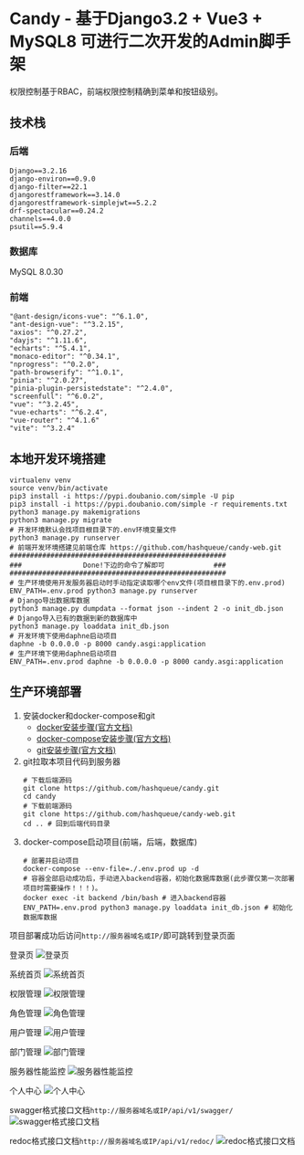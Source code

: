 # Candy - 基于Django3.2 + Vue3 + MySQL8 可进行二次开发的Admin脚手架

权限控制基于RBAC，前端权限控制精确到菜单和按钮级别。

## 技术栈

### 后端
```shell
Django==3.2.16
django-environ==0.9.0
django-filter==22.1
djangorestframework==3.14.0
djangorestframework-simplejwt==5.2.2
drf-spectacular==0.24.2
channels==4.0.0
psutil==5.9.4
```
### 数据库
MySQL 8.0.30
### 前端
```shell
"@ant-design/icons-vue": "^6.1.0",
"ant-design-vue": "^3.2.15",
"axios": "^0.27.2",
"dayjs": "^1.11.6",
"echarts": "^5.4.1",
"monaco-editor": "^0.34.1",
"nprogress": "^0.2.0",
"path-browserify": "^1.0.1",
"pinia": "^2.0.27",
"pinia-plugin-persistedstate": "^2.4.0",
"screenfull": "^6.0.2",
"vue": "^3.2.45",
"vue-echarts": "^6.2.4",
"vue-router": "^4.1.6"
"vite": "^3.2.4"
```

## 本地开发环境搭建
```shell
virtualenv venv
source venv/bin/activate
pip3 install -i https://pypi.doubanio.com/simple -U pip
pip3 install -i https://pypi.doubanio.com/simple -r requirements.txt
python3 manage.py makemigrations
python3 manage.py migrate
# 开发环境默认会找项目根目录下的.env环境变量文件
python3 manage.py runserver
# 前端开发环境搭建见前端仓库 https://github.com/hashqueue/candy-web.git
#####################################################
###               Done!下边的命令了解即可            ###
#####################################################
# 生产环境使用开发服务器启动时手动指定读取哪个env文件(项目根目录下的.env.prod)
ENV_PATH=.env.prod python3 manage.py runserver
# Django导出数据库数据
python3 manage.py dumpdata --format json --indent 2 -o init_db.json
# Django导入已有的数据到新的数据库中
python3 manage.py loaddata init_db.json
# 开发环境下使用daphne启动项目
daphne -b 0.0.0.0 -p 8000 candy.asgi:application
# 生产环境下使用daphne启动项目
ENV_PATH=.env.prod daphne -b 0.0.0.0 -p 8000 candy.asgi:application
```

## 生产环境部署

1. 安装docker和docker-compose和git
    * [docker安装步骤(官方文档)](https://docs.docker.com/engine/install/)
    * [docker-compose安装步骤(官方文档)](https://docs.docker.com/compose/install/)
    * [git安装步骤(官方文档)](https://git-scm.com/download/linux)
2. git拉取本项目代码到服务器
    ```shell
    # 下载后端源码
    git clone https://github.com/hashqueue/candy.git
    cd candy
    # 下载前端源码
    git clone https://github.com/hashqueue/candy-web.git
    cd .. # 回到后端代码目录
    ```
3. docker-compose启动项目(前端，后端，数据库)
    ```shell
    # 部署并启动项目
    docker-compose --env-file=./.env.prod up -d
    # 容器全部启动成功后，手动进入backend容器，初始化数据库数据(此步骤仅第一次部署项目时需要操作！！！)。
    docker exec -it backend /bin/bash # 进入backend容器
    ENV_PATH=.env.prod python3 manage.py loaddata init_db.json # 初始化数据库数据
    ```
项目部署成功后访问`http://服务器域名或IP/`即可跳转到登录页面

登录页
![登录页](images/login.png)

系统首页
![系统首页](images/index.png)

权限管理
![权限管理](images/permission.png)

角色管理
![角色管理](images/role.png)

用户管理
![用户管理](images/user.png)

部门管理
![部门管理](images/dept.png)

服务器性能监控
![服务器性能监控](images/server.png)

个人中心
![个人中心](images/profile.png)

swagger格式接口文档`http://服务器域名或IP/api/v1/swagger/`
![swagger格式接口文档](images/swagger.png)

redoc格式接口文档`http://服务器域名或IP/api/v1/redoc/`
![redoc格式接口文档](images/redoc.png)

